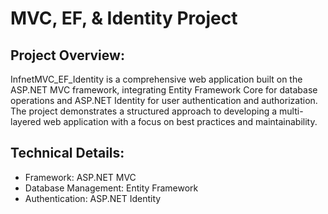 # MVC, EF, & Identity Project
## Project Overview:
InfnetMVC_EF_Identity is a comprehensive web application built on the ASP.NET MVC framework, integrating Entity Framework Core for database operations and ASP.NET Identity for user authentication and authorization. The project demonstrates a structured approach to developing a multi-layered web application with a focus on best practices and maintainability.

## Technical Details:

* Framework: ASP.NET MVC
* Database Management: Entity Framework
* Authentication: ASP.NET Identity

